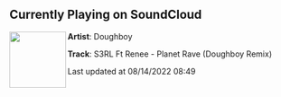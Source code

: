 ## Currently Playing on SoundCloud

[<img align="left" width="100" src="https://i1.sndcdn.com/artworks-000351127854-o3rg0c-t500x500.jpg">](https://soundcloud.com/doughboy_hxc/s3rl-ft-renee-planet-rave-doughboy-remix-1)

**Artist**: Doughboy 

**Track**: S3RL Ft Renee - Planet Rave (Doughboy Remix)

Last updated at 08/14/2022 08:49
